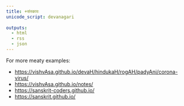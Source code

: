```yaml
---
title: +संस्कारः  
unicode_script: devanagari  
  
outputs:
  - html
  - rss
  - json
---
```


For more meaty examples: 



- https://vishvAsa.github.io/devaH/hindukaH/rogAH/padyAni/corona-virus/
- https://vishvAsa.github.io/notes/
- https://sanskrit-coders.github.io/
- https://sanskrit.github.io/

